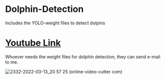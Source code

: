 # Dolphin-Detection
Includes the YOLO-weight files to detect dolpins

# [Youtube Link](https://www.youtube.com/watch?v=kFm1MvcHKOw)

Whoever needs the weight files for dolphin detection, they can send e-mail to me.

![2332-2022-03-13_20 57 25 (online-video-cutter com)](https://user-images.githubusercontent.com/62008886/158073938-1a257fee-e4c4-47de-be41-4dd396c2f1cd.gif)
